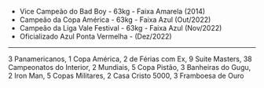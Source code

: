 - Vice Campeão do Bad Boy - 63kg - Faixa Amarela (2014)
- Campeão da Copa América - 63kg - Faixa Azul (Out/2022)
- Campeão da Liga Vale Festival - 63kg - Faixa Azul (Nov/2022)
- Oficializado Azul Ponta Vermelha - (Dez/2022)

---

3 Panamericanos, 1 Copa América, 2 de Férias com Ex, 9 Suite Masters, 38 Campeonatos do Interior, 2 Mundiais, 5 Copa Pistão, 3 Banheiras do Gugu, 2 Iron Man, 5 Copas Militares, 2 Casa Cristo 5000, 3 Framboesa de Ouro